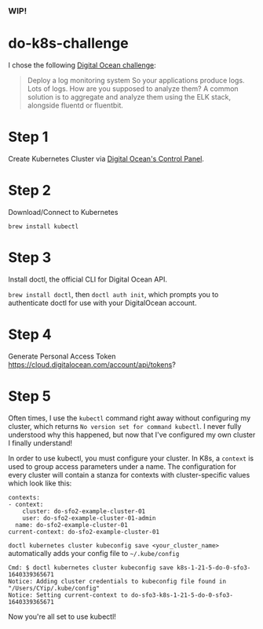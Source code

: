 ### WIP!

# do-k8s-challenge

I chose the following [Digital Ocean challenge](https://www.digitalocean.com/community/pages/kubernetes-challenge):

> Deploy a log monitoring system
So your applications produce logs. Lots of logs. How are you supposed to analyze them? A common solution is to aggregate and analyze them using the ELK stack, alongside fluentd or fluentbit.

# Step 1

Create Kubernetes Cluster via [Digital Ocean's Control Panel](https://docs.digitalocean.com/products/kubernetes/how-to/create-clusters/).

# Step 2

Download/Connect to Kubernetes

`brew install kubectl`

# Step 3

Install doctl, the official CLI for Digital Ocean API.

`brew install doctl`, then `doctl auth init`, which prompts you to authenticate doctl for use with your DigitalOcean account.

# Step 4

Generate Personal Access Token
https://cloud.digitalocean.com/account/api/tokens?

# Step 5

Often times, I use the `kubectl` command right away without configuring my cluster, which returns ```No version set for command kubectl```. I never fully understood why this happened, but now that I've configured my own cluster I finally understand! 

In order to use kubectl, you must configure your cluster. In K8s, a `context` is used to group access parameters under a name. The configuration for every cluster will contain a stanza for contexts with cluster-specific values which look like this:


```
contexts:
- context:
    cluster: do-sfo2-example-cluster-01
    user: do-sfo2-example-cluster-01-admin
  name: do-sfo2-example-cluster-01
current-context: do-sfo2-example-cluster-01
```


`doctl kubernetes cluster kubeconfig save <your_cluster_name>` automatically adds your config file to `~/.kube/config`


```
Cmd: $ doctl kubernetes cluster kubeconfig save k8s-1-21-5-do-0-sfo3-1640339365671
Notice: Adding cluster credentials to kubeconfig file found in "/Users/CYip/.kube/config"
Notice: Setting current-context to do-sfo3-k8s-1-21-5-do-0-sfo3-1640339365671
```

Now you're all set to use kubectl!
